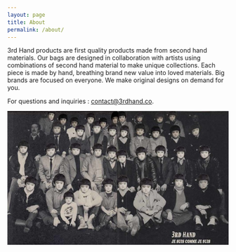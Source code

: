 ```yaml
---
layout: page
title: About
permalink: /about/
---
```


3rd Hand products are first quality products made from second hand materials. Our bags are designed in collaboration with artists using combinations of second hand material to make unique collections. Each piece is made by hand, breathing brand new value into loved materials. Big brands are focused on everyone. We make original designs on demand for you.

For questions and inquiries : <a href="mailto:contact@3rdhand.co">contact@3rdhand.co</a>.
<p style="text-align:center;">


  <img  src="/images/01.jpg" alt="">
</p>

